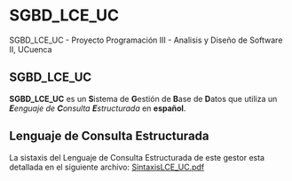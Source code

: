 # SGBD_LCE_UC
SGBD_LCE_UC - Proyecto Programación III - Analisis y Diseño de Software II, UCuenca

## SGBD_LCE_UC
__SGBD_LCE_UC__ es un **S**istema de **G**estión de **B**ase de **D**atos que utiliza un _**E**enguaje de **C**onsulta **E**structurada_ en __español__.

## Lenguaje de Consulta Estructurada
La sistaxis del Lenguaje de Consulta Estructurada de este gestor esta detallada en el siguiente archivo: [SintaxisLCE_UC.pdf](https://github.com/edzzn/LCE_UC/blob/master/recursos/SintaxisLCE_UC.pdf)


